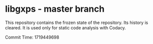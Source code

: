 # libgxps - master branch

This repository contains the frozen state of the repository.
Its history is cleared. It is used only for static code
analysis with Codacy.

Commit Time: 1719449698